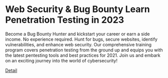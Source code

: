 # Web Security & Bug Bounty Learn Penetration Testing in 2023

Become a Bug Bounty Hunter and kickstart your career or earn a side income. No experience required. Hunt for bugs, secure websites, identify vulnerabilities, and enhance web security. Our comprehensive training program covers penetration testing from the ground up and equips you with the latest pentesting tools and best practices for 2021. Join us and embark on an exciting journey into the world of cybersecurity! 

[Detail](https://eduitfree.com/OHjD)